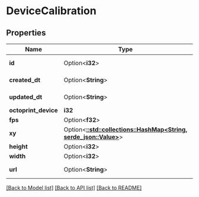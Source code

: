 # DeviceCalibration

## Properties

Name | Type | Description | Notes
------------ | ------------- | ------------- | -------------
**id** | Option<**i32**> |  | [optional][readonly]
**created_dt** | Option<**String**> |  | [optional][readonly]
**updated_dt** | Option<**String**> |  | [optional][readonly]
**octoprint_device** | **i32** |  | 
**fps** | Option<**f32**> |  | [optional]
**xy** | Option<[**::std::collections::HashMap<String, serde_json::Value>**](serde_json::Value.md)> |  | [optional]
**height** | Option<**i32**> |  | [optional]
**width** | Option<**i32**> |  | [optional]
**url** | Option<**String**> |  | [optional][readonly]

[[Back to Model list]](../README.md#documentation-for-models) [[Back to API list]](../README.md#documentation-for-api-endpoints) [[Back to README]](../README.md)


